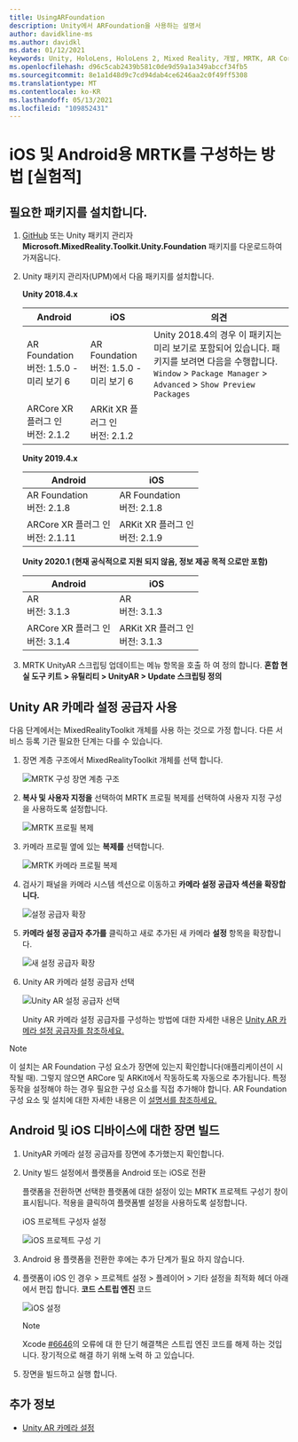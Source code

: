```yaml
---
title: UsingARFoundation
description: Unity에서 ARFoundation을 사용하는 설명서
author: davidkline-ms
ms.author: davidkl
ms.date: 01/12/2021
keywords: Unity, HoloLens, HoloLens 2, Mixed Reality, 개발, MRTK, AR Core, AR Kit
ms.openlocfilehash: d96c5cab2439b581c0de9d59a1a349abccf34fb5
ms.sourcegitcommit: 8e1a1d48d9c7cd94dab4ce6246aa2c0f49ff5308
ms.translationtype: MT
ms.contentlocale: ko-KR
ms.lasthandoff: 05/13/2021
ms.locfileid: "109852431"
---
```

# <a name="how-to-configure-mrtk-for-ios-and-android-experimental"></a>iOS 및 Android용 MRTK를 구성하는 방법 [실험적]

## <a name="install-required-packages"></a>필요한 패키지를 설치합니다.

1. [GitHub](https://github.com/microsoft/MixedRealityToolkit-Unity/releases/tag/v2.3.0) 또는 Unity 패키지 관리자 **Microsoft.MixedReality.Toolkit.Unity.Foundation** 패키지를 [](../configuration/usingupm.md) 다운로드하여 가져옵니다.

1. Unity 패키지 관리자(UPM)에서 다음 패키지를 설치합니다.

    **Unity 2018.4.x**

    | **Android** | **iOS** | 의견 |
    | --- | --- | --- |
    | AR Foundation  <br/> 버전: 1.5.0 - 미리 보기 6 | AR Foundation  <br/> 버전: 1.5.0 - 미리 보기 6 | Unity 2018.4의 경우 이 패키지는 미리 보기로 포함되어 있습니다. 패키지를 보려면 다음을 수행합니다. `Window` > `Package Manager` > `Advanced` > `Show Preview Packages` |
    | ARCore XR 플러그 인 <br/> 버전: 2.1.2 | ARKit XR 플러그 인 <br/> 버전: 2.1.2 | |

    **Unity 2019.4.x**

    | **Android** | **iOS** |
    | --- | --- |
    | AR Foundation  <br/> 버전: 2.1.8 |  AR Foundation  <br/> 버전: 2.1.8 |
    | ARCore XR 플러그 인 <br/> 버전: 2.1.11 | ARKit XR 플러그 인 <br/> 버전: 2.1.9 |

    **Unity 2020.1 (현재 공식적으로 지원 되지 않음, 정보 제공 목적 으로만 포함)**

    | **Android** | **iOS** |
    | --- | --- |
    | AR  <br/> 버전: 3.1.3 |  AR  <br/> 버전: 3.1.3 |
    | ARCore XR 플러그 인 <br/> 버전: 3.1.4 | ARKit XR 플러그 인 <br/> 버전: 3.1.3 |

1. MRTK UnityAR 스크립팅 업데이트는 메뉴 항목을 호출 하 여 정의 합니다. **혼합 현실 도구 키트 > 유틸리티 > UnityAR > Update 스크립팅 정의**

## <a name="enabling-the-unity-ar-camera-settings-provider"></a>Unity AR 카메라 설정 공급자 사용

다음 단계에서는 MixedRealityToolkit 개체를 사용 하는 것으로 가정 합니다. 다른 서비스 등록 기관 필요한 단계는 다를 수 있습니다.

1. 장면 계층 구조에서 MixedRealityToolkit 개체를 선택 합니다.

    ![MRTK 구성 장면 계층 구조](../features/images/MRTK_ConfiguredHierarchy.png)

1. **복사 및 사용자 지정을** 선택하여 MRTK 프로필 복제를 선택하여 사용자 지정 구성을 사용하도록 설정합니다.

    ![MRTK 프로필 복제](../features/images/camera-system/CloneProfileARFoundation.png)

1. 카메라 프로필 옆에 있는 **복제를** 선택합니다.

    ![MRTK 카메라 프로필 복제](../features/images/camera-system/CloneCameraProfileARFoundation.png)

1. 검사기 패널을 카메라 시스템 섹션으로 이동하고 **카메라 설정 공급자 섹션을 확장합니다.**

    ![설정 공급자 확장](../features/images/camera-system/ExpandProviders.png)

1. **카메라 설정 공급자 추가를** 클릭하고 새로 추가된 새 카메라 **설정** 항목을 확장합니다.

    ![새 설정 공급자 확장](../features/images/camera-system/ExpandNewProvider.png)

1. Unity AR 카메라 설정 공급자 선택

    ![Unity AR 설정 공급자 선택](../features/images/camera-system/SelectUnityArSettings.png)

    Unity AR 카메라 설정 공급자를 구성하는 방법에 대한 자세한 내용은 [Unity AR 카메라 설정 공급자를 참조하세요.](../features/camera-system/unity-ar-camera-settings.md)

> [!NOTE]
> 이 설치는 AR Foundation 구성 요소가 장면에 있는지 확인합니다(애플리케이션이 시작될 때). 그렇지 않으면 ARCore 및 ARKit에서 작동하도록 자동으로 추가됩니다.
> 특정 동작을 설정해야 하는 경우 필요한 구성 요소를 직접 추가해야 합니다.
> AR Foundation 구성 요소 및 설치에 대한 자세한 내용은 이 [설명서를 참조하세요.](https://docs.unity3d.com/Packages/com.unity.xr.arfoundation@2.2/manual/index.html#samples)

## <a name="building-a-scene-for-android-and-ios-devices"></a>Android 및 iOS 디바이스에 대한 장면 빌드

1. UnityAR 카메라 설정 공급자를 장면에 추가했는지 확인합니다.

1. Unity 빌드 설정에서 플랫폼을 Android 또는 iOS로 전환

    플랫폼을 전환하면 선택한 플랫폼에 대한 설정이 있는 MRTK 프로젝트 구성기 창이 표시됩니다.  적용을 클릭하여 플랫폼별 설정을 사용하도록 설정합니다.

    iOS 프로젝트 구성자 설정

    ![iOS 프로젝트 구성 기](../features/images/camera-system/MRTKProjectConfigurator.png)

1. Android 용 플랫폼을 전환한 후에는 추가 단계가 필요 하지 않습니다.

1. 플랫폼이 iOS 인 경우 > 프로젝트 설정 > 플레이어 > 기타 설정을 최적화 헤더 아래에서 편집 합니다. **코드 스트립 엔진** 코드

    ![iOS 설정](../features/images/camera-system/UncheckStripEngineCodeiOS.png)

    > [!NOTE]
    > Xcode [#6646](https://github.com/microsoft/MixedRealityToolkit-Unity/issues/6646)의 오류에 대 한 단기 해결책은 스트립 엔진 코드를 해제 하는 것입니다.  장기적으로 해결 하기 위해 노력 하 고 있습니다.

1. 장면을 빌드하고 실행 합니다.

## <a name="see-also"></a>추가 정보

- [Unity AR 카메라 설정](../features/camera-system/unity-ar-camera-settings.md)
